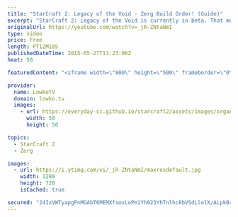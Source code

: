 ```yaml
---
title: "StarCraft 2: Legacy of the Void - Zerg Build Order! (Guide)"
excerpt: "StarCraft 2: Legacy of the Void is currently in beta. That means that there are things that will be changing to the game that may mean that you will have to adjust the build order to the new situation. On top of that, there is likely still room for optimization with this build order as well. Use it,"
originalUrl: https://youtube.com/watch?v=_jR-ZNtaNmI
type: video
price: Free
length: PT12M18S
publishedDateTime: 2015-05-27T11:23:06Z
heat: 50

featuredContent: "<iframe width=\"800\" height=\"500\" frameborder=\"0\" src=\"https://www.youtube.com/embed/_jR-ZNtaNmI\" allow=\"accelerometer; autoplay; encrypted-media; gyroscope; picture-in-picture\" allowfullscreen></iframe>"

provider:
  name: LowkoTV
  domain: lowko.tv
  images:
    - url: https://everyday-cc.github.io/starcraft2/assets/images/organizations/lowko.tv-50x50.jpg
      width: 50
      height: 50

topics:
  - StarCraft 2
  - Zerg

images:
  - url: https://i.ytimg.com/vi/_jR-ZNtaNmI/maxresdefault.jpg
    width: 1280
    height: 720
    isCached: true

secured: "24IxVWTyapgPnMGAbT6MEMXfsoxLoPm1Yh023YhTnlhc8bVSdLlolX/ALpkBrTVi2o4O8jycQAU5tuvxL4NSxQyr+eEMEut33ZB5EXzYfAcLipflJkTs/JwSV9S/pWC/TXcTlppBrekgH8wSXSWI/aLh5WnBN2+JeSJxgwScRwuTI+jfVk24UTl/sQDHU3Lji9SMADb1uZFqXVlIRZw+okhf3ROMjIxsnPyoiPfLGJW408771Y0SExQpx5sxyPllVC3K46KrQb2znh422UVN/BS1sDJEUdxQssKqOx59PizzQaKj182OCJH+u5FER6K7uaE1GuEsFrbJvs+wZV+GDkip8q3A7NaIzzR7mrcMQ+dz4Vsz+qC8Z1ihi3xZGCedSWqZsrBnD4/E7kmohwvfu9QoTK07HR9uYPL25Z1LsGHD2sKXWXUOzLfuFVIOXpn7;iG+m5+hXDW75C1YvQg4wCA=="
---
```


